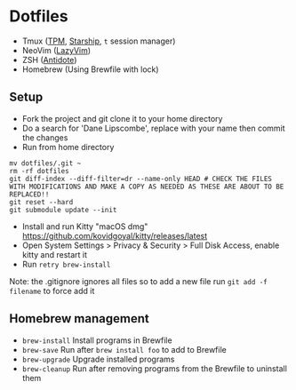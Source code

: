# Dotfiles

- Tmux ([TPM](https://github.com/tmux-plugins/tpm), [Starship](https://starship.rs/), `t` session manager)
- NeoVim ([LazyVim](https://www.lazyvim.org/))
- ZSH ([Antidote](https://github.com/mattmc3/antidote))
- Homebrew (Using Brewfile with lock)

## Setup

- Fork the project and git clone it to your home directory
- Do a search for 'Dane Lipscombe', replace with your name then commit the changes
- Run from home directory

```
mv dotfiles/.git ~
rm -rf dotfiles
git diff-index --diff-filter=dr --name-only HEAD # CHECK THE FILES WITH MODIFICATIONS AND MAKE A COPY AS NEEDED AS THESE ARE ABOUT TO BE REPLACED!!
git reset --hard
git submodule update --init
```

- Install and run Kitty "macOS dmg" <https://github.com/kovidgoyal/kitty/releases/latest>
- Open System Settings > Privacy & Security > Full Disk Access, enable kitty and restart it
- Run `retry brew-install`

Note: the .gitignore ignores all files so to add a new file run `git add -f filename` to force add it

## Homebrew management

- `brew-install` Install programs in Brewfile
- `brew-save` Run after `brew install foo` to add to Brewfile
- `brew-upgrade` Upgrade installed programs
- `brew-cleanup` Run after removing programs from the Brewfile to uninstall them
